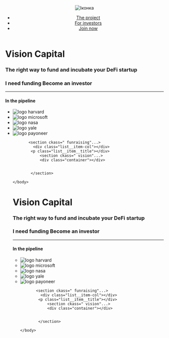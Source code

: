 <!DOCTYPE html>
<html>
    <head>
        <meta charset="UTF-8">
    <meta name="viewport" content="width=device-width, initial-scale=1.0">
        <title></title>
    </head>
    <body>
        <header>
            <div class="container">
        <img src="svg/Group 79.svg" alt="Іконка">
        <ul>
            <li>
                <a href="#">The project</a>
            </li>
            <li>
                <a href="#">For investors</a>
            </li>
            <li>
                <a href="#" class="btn btn-primary__btn">Join now</a>
            </li>
        </ul>
        </div>
        </header>
        <h1>Vision Capital</h1>
        <h3>The right way to fund and incubate your DeFi startup</h3>
        <h3>I need funding     Become an investor</h3>
        <hr><h4>In the pipeline</h4>
        <ul>
            <li><img src="svg/harvard.svg" alt="logo harvard"> </li>
            <li><img src="svg/microsoft.svg" alt="logo microsoft"> </li>
            <li><img src="svg/nasa.svg" alt="logo nasa"> </li>        
            <li><img src="svg/yale.svg" alt="logo yale"> </li>
            <li><img src="svg/payoneer.svg" alt="logo payoneer"> </li>



           <section ckass=" funraising"...>
             <div class="list__item-col"></div>
            <p class="list__item__title"></div>
                <section ckass=" vision"...>
                <div class="container"></div>
                

            </section>

    </body>
</html>
        </div>
        </header>
        <h1>Vision Capital</h1>
        <h3>The right way to fund and incubate your DeFi startup</h3>
        <h3>I need funding     Become an investor</h3>
        <hr><h4>In the pipeline</h4>
        <ul>
            <li><img src="svg/harvard.svg" alt="logo harvard"> </li>
            <li><img src="svg/microsoft.svg" alt="logo microsoft"> </li>
            <li><img src="svg/nasa.svg" alt="logo nasa"> </li>        
            <li><img src="svg/yale.svg" alt="logo yale"> </li>
            <li><img src="svg/payoneer.svg" alt="logo payoneer"> </li>



           <section ckass=" funraising"...>
             <div class="list__item-col"></div>
            <p class="list__item__title"></div>
                <section ckass=" vision"...>
                <div class="container"></div>
                

            </section>

    </body>
</html>
